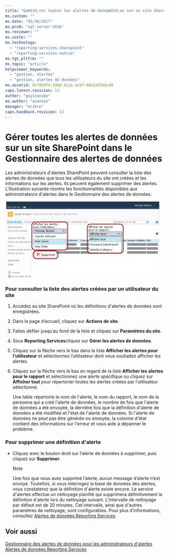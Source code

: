 ```yaml
---
title: "G&#233;rer toutes les alertes de donn&#233;es sur un site SharePoint dans le Gestionnaire des alertes de donn&#233;es | Microsoft Docs"
ms.custom: ""
ms.date: "03/30/2017"
ms.prod: "sql-server-2016"
ms.reviewer: ""
ms.suite: ""
ms.technology: 
  - "reporting-services-sharepoint"
  - "reporting-services-native"
ms.tgt_pltfrm: ""
ms.topic: "article"
helpviewer_keywords: 
  - "gestion, alertes"
  - "gestion, alertes de données"
ms.assetid: 9c70b0f4-2db8-4c2e-acbf-96e2a55ddc48
caps.latest.revision: 13
author: "guyinacube"
ms.author: "asaxton"
manager: "erikre"
caps.handback.revision: 13
---
```

# G&#233;rer toutes les alertes de donn&#233;es sur un site SharePoint dans le Gestionnaire des alertes de donn&#233;es
  Les administrateurs d'alertes SharePoint peuvent consulter la liste des alertes de données que tous les utilisateurs du site ont créées et les informations sur les alertes. Ils peuvent également supprimer des alertes. L'illustration suivante montre les fonctionnalités disponibles aux administrateurs d'alertes dans le Gestionnaire des alertes de données.  
  
 ![Gestionnaire d'alertes pour les administrateurs du site SharePoint](../reporting-services/media/rs-alertmanagersite.gif "Gestionnaire d'alertes pour les administrateurs du site SharePoint")  
  
### Pour consulter la liste des alertes créées par un utilisateur du site  
  
1.  Accédez au site SharePoint où les définitions d'alertes de données sont enregistrées.  
  
2.  Dans la page d’accueil, cliquez sur **Actions de site**.  
  
3.  Faites défiler jusqu’au fond de la liste et cliquez sur **Paramètres du site**.  
  
4.  Sous **Reporting Services**cliquez sur **Gérer les alertes de données**.  
  
5.  Cliquez sur la flèche vers le bas dans la liste **Afficher les alertes pour l’utilisateur** et sélectionnez l’utilisateur dont vous souhaitez afficher les alertes.  
  
6.  Cliquez sur la flèche vers le bas en regard de la liste **Afficher les alertes pour le rapport** et sélectionnez une alerte spécifique ou cliquez sur **Afficher tout** pour répertorier toutes les alertes créées par l’utilisateur sélectionné.  
  
     Une table répertorie le nom de l'alerte, le nom du rapport, le nom de la personne qui a créé l'alerte de données, le nombre de fois que l'alerte de données a été envoyée, la dernière fois que la définition d'alerte de données a été modifiée et l'état de l'alerte de données. Si l'alerte de données ne peut pas être générée ou envoyée, la colonne d'état contient des informations sur l'erreur et vous aide à dépanner le problème.  
  
### Pour supprimer une définition d'alerte  
  
-   Cliquez avec le bouton droit sur l’alerte de données à supprimer, puis cliquez sur **Supprimer**.  
  
    > [!NOTE]  
    >  Une fois que vous avez supprimé l’alerte, aucun message d’alerte n’est envoyé. Toutefois, si vous interrogez la base de données des alertes, vous constaterez que la définition d'alerte existe encore. Le service d'alertes effectue un nettoyage planifié qui supprimera définitivement la définition d'alerte lors du nettoyage suivant. L'intervalle de nettoyage par défaut est de 20 minutes. Cet intervalle, ainsi que d'autres paramètres de nettoyage, sont configurables. Pour plus d’informations, consultez [Alertes de données Reporting Services](../reporting-services/reporting-services-data-alerts.md).  
  
## Voir aussi  
 [Gestionnaire des alertes de données pour les administrateurs d'alertes](../reporting-services/data-alert-manager-for-alerting-administrators.md)   
 [Alertes de données Reporting Services](../reporting-services/reporting-services-data-alerts.md)  
  
  